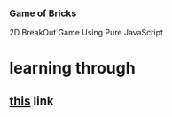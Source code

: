 
### Game of Bricks

2D BreakOut Game Using Pure JavaScript

# learning through

## [this](https://developer.mozilla.org/en-US/docs/Games/Tutorials/2D_Breakout_game_pure_JavaScript) link

